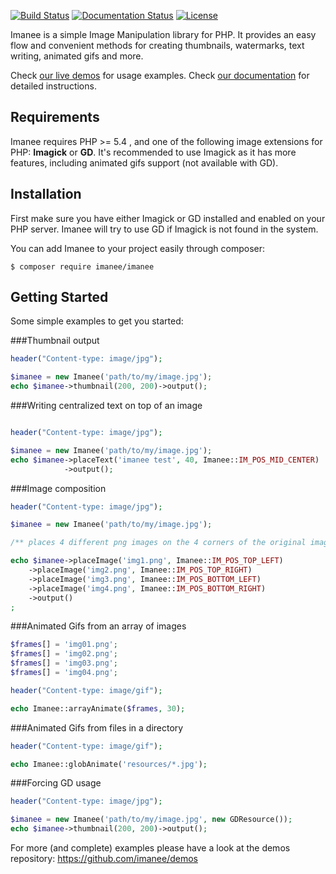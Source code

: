 [![Build Status](https://travis-ci.org/imanee/imanee.svg?branch=master)](https://travis-ci.org/imanee/imanee)
[![Documentation Status](https://readthedocs.org/projects/imanee/badge/?version=latest)](https://readthedocs.org/projects/imanee/?badge=latest)
[![License](https://img.shields.io/badge/license-MIT-brightgreen.svg)](https://github.com/imanee/imanee/blob/master/LICENSE.md)

Imanee is a simple Image Manipulation library for PHP. 
It provides an easy flow and convenient methods for creating thumbnails, watermarks, text writing, animated gifs and more.

Check [our live demos](http://imanee.io/#demos) for usage examples.
Check [our documentation](http://imanee.readthedocs.org) for detailed instructions.

## Requirements
Imanee requires PHP >= 5.4 , and one of the following image extensions for PHP: **Imagick** or **GD**. It's recommended to use Imagick as it has more features, including animated gifs support (not available with GD).

## Installation
First make sure you have either Imagick or GD installed and enabled on your PHP server. Imanee will try to use GD if Imagick is not found in the system.

You can add Imanee to your project easily through composer:

    $ composer require imanee/imanee

## Getting Started

Some simple examples to get you started:

###Thumbnail output

```php
header("Content-type: image/jpg");

$imanee = new Imanee('path/to/my/image.jpg');
echo $imanee->thumbnail(200, 200)->output();
```
###Writing centralized text on top of an image

```php

header("Content-type: image/jpg");

$imanee = new Imanee('path/to/my/image.jpg');
echo $imanee->placeText('imanee test', 40, Imanee::IM_POS_MID_CENTER)
            ->output();
```
                    
###Image composition

```php
header("Content-type: image/jpg");

$imanee = new Imanee('path/to/my/image.jpg');

/** places 4 different png images on the 4 corners of the original image */

echo $imanee->placeImage('img1.png', Imanee::IM_POS_TOP_LEFT)
    ->placeImage('img2.png', Imanee::IM_POS_TOP_RIGHT)
    ->placeImage('img3.png', Imanee::IM_POS_BOTTOM_LEFT)
    ->placeImage('img4.png', Imanee::IM_POS_BOTTOM_RIGHT)
    ->output()
;
```

###Animated Gifs from an array of images

```php
$frames[] = 'img01.png';
$frames[] = 'img02.png';
$frames[] = 'img03.png';
$frames[] = 'img04.png';

header("Content-type: image/gif");

echo Imanee::arrayAnimate($frames, 30);
```

###Animated Gifs from files in a directory
 
```php
header("Content-type: image/gif");

echo Imanee::globAnimate('resources/*.jpg');
```

###Forcing GD usage

```php
header("Content-type: image/jpg");

$imanee = new Imanee('path/to/my/image.jpg', new GDResource());
echo $imanee->thumbnail(200, 200)->output();
```

For more (and complete) examples please have a look at the demos repository: <a href="https://github.com/imanee/demos">https://github.com/imanee/demos</a>
